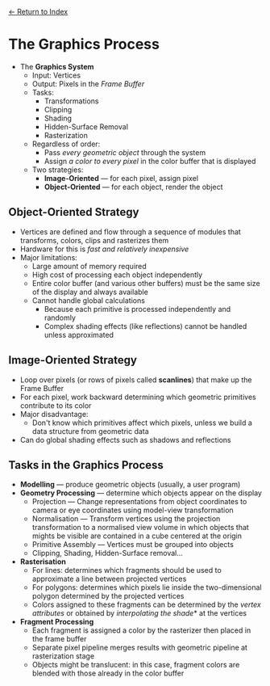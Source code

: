 [← Return to Index](https://github.com/cjmlgrto/fit3088-notes/)

# The Graphics Process

* The **Graphics System**
	* Input: Vertices
	* Output: Pixels in the _Frame Buffer_
	* Tasks:
		* Transformations
		* Clipping
		* Shading
		* Hidden-Surface Removal
		* Rasterization
	* Regardless of order:
		* Pass _every geometric object_ through the system
		* Assign _a color to every pixel_ in the color buffer that is displayed
	* Two strategies:
		* **Image-Oriented** — for each pixel, assign pixel
		* **Object-Oriented** — for each object, render the object

## Object-Oriented Strategy

* Vertices are defined and flow through a sequence of modules that transforms, colors, clips and rasterizes them
* Hardware for this is *fast and relatively inexpensive*
* Major limitations:
	* Large amount of memory required
	* High cost of processing each object independently
	* Entire color buffer (and various other buffers) must be the same size of the display and always available
	* Cannot handle global calculations
		* Because each primitive is processed independently and randomly
		* Complex shading effects (like reflections) cannot be handled unless approximated

## Image-Oriented Strategy

* Loop over pixels (or rows of pixels called **scanlines**) that make up the Frame Buffer
* For each pixel, work backward determining which geometric primitives contribute to its color
* Major disadvantage:
	* Don't know which primitives affect which pixels, unless we build a data structure from geometric data
* Can do global shading effects such as shadows and reflections

## Tasks in the Graphics Process

* **Modelling** — produce geometric objects (usually, a user program)
* **Geometry Processing** — determine which objects appear on the display
	* Projection — Change representations from object coordinates to camera or eye coordinates using model-view transformation
	* Normalisation — Transform vertices using the projection transformation to a normalised view volume in which objects that mights be visible are contained in a cube centered at the origin
	* Primitive Assembly — Vertices must be grouped into objects
	* Clipping, Shading, Hidden-Surface removal...
* **Rasterisation**
	* For lines: determines which fragments should be used to approximate a line between projected vertices
	* For polygons: determines which pixels lie inside the two-dimensional polygon determined by the projected vertices
	* Colors assigned to these fragments can be determined by the *vertex attributes* or obtained by *interpolating the shade** at the vertices
* **Fragment Processing**
	* Each fragment is assigned a color by the rasterizer then placed in the frame buffer
	* Separate pixel pipeline merges results with geometric pipeline at rasterization stage
	* Objects might be translucent: in this case, fragment colors are blended with those already in the color buffer
